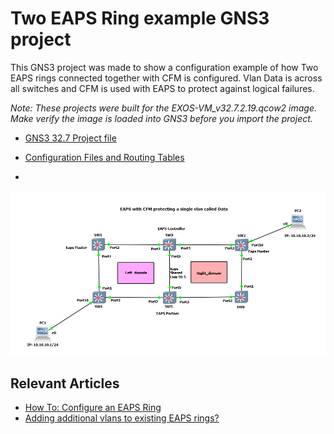 # Two EAPS Ring example GNS3 project

This GNS3 project was made to show a configuration example of how Two EAPS rings connected together with CFM is configured. Vlan Data is across all switches and CFM is used with EAPS to protect against logical failures.

*Note: These projects were built for the EXOS-VM_v32.7.2.19.qcow2 image. Make verify the image is loaded into GNS3 before you import the project.*

* [GNS3 32.7 Project file](https://github.com/stewilliams-extr/Virtual_EXOS/raw/refs/heads/master/gns3_projects/BGP/BGP_32.7.2.gns3project)

* [Configuration Files and Routing Tables](Configurations)

* 

<img src="screenshot.png">

## Relevant Articles
* [How To: Configure an EAPS Ring](https://extreme-networks.my.site.com/ExtrArticleDetail?an=000080836)
* [Adding additional vlans to existing EAPS rings?](https://extreme-networks.my.site.com/ExtrArticleDetail?an=000090838)
